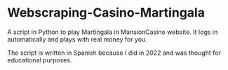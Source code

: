 # Webscraping-Casino-Martingala
A script in Python to play Martingala in MansionCasino website. It logs in automatically and plays with real money for you.

The script is written in Spanish because I did in 2022 and was thought for educational purposes.